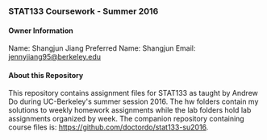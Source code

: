 ### STAT133 Coursework - Summer 2016

#### Owner Information
Name: Shangjun Jiang
Preferred Name: Shangjun
Email: jennyjiang95@berkeley.edu

#### About this Repository
This repository contains assignment files for STAT133 as taught by Andrew Do during UC-Berkeley's summer session 2016. The hw folders contain my solutions to weekly homework assignments while the lab folders hold lab assignments organized by week. The companion repository containing course files is: https://github.com/doctordo/stat133-su2016.
